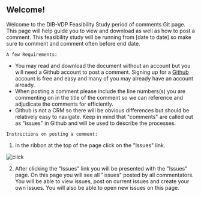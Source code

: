 ## Welcome!

Welcome to the DIB-VDP Feasibility Study period of comments Git page.  This page will help guide you to view and download as well as how to post a comment. This feasibility study will be running from [date to date] so make sure to comment and comment often before end date.  

```A few Requirements:```

- You may read and download the document without an account but you will need a Github account to post a comment. Signing up for a [Github](https://github.com/join) account is free and easy and many of you may already have an account already.
- When posting a comment please include the line numbers(s) you are commenting on in the title of the comment so we can reference and adjudicate the comments for efficiently.
- Github is not a CRM so there will be obvious differences but should  be relatively easy to navigate. Keep in mind that "comments" are called out as "issues" in Github and will be used to describe the processes.



```Instructions on posting a comment:```

1. In the ribbon at the top of the page click on the "Issues" link.

![click](https://github.com/DC3-VDP/DIB-VDP-Pilot/blob/master/images/2020-09-25%2010_25_25-Window.png)

2. After clicking the "Issues" link you will be presented with the "Issues" page. On this page you will see all "issues" posted by all commentators. You will be able to view issues, post on current issues and create your own issues.  You will also be able to open new issues on this page.
